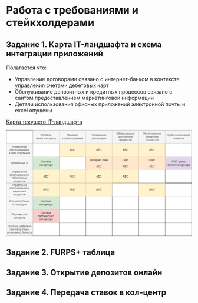 # Работа с требованиями и стейкхолдерами

## Задание 1. Карта IT-ландшафта и схема интеграции приложений

Полагается что:
- Управление договорами связано с интернет-банком в контексте управления счетами дебетовых карт
- Обслуживание депозитных и кредитных процессов связано с сайтом предоставлением маркетинговой информации
- Детали использования офисных приложений электронной почты и excel опущены

[Карта текущего IT-ландшафта](https://github.com/Boropwnz/architecture-standart/blob/standart/Task1/it_landscape.drawio)

![Карта текущего IT-ландшафта](https://github.com/Boropwnz/architecture-standart/blob/standart/Task1/it_landscape.png)

## Задание 2. FURPS+ таблица


## Задание 3. Открытие депозитов онлайн


## Задание 4. Передача ставок в кол-центр


